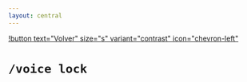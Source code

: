 ```yaml
---
layout: central
---
```


[!button text="Volver" size="s" variant="contrast" icon="chevron-left"](../voice.md)
# `/voice lock`